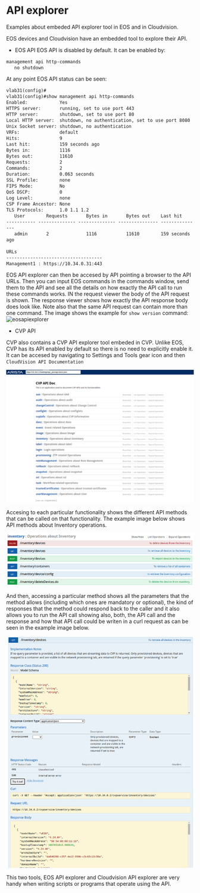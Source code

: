 # API explorer
Examples about embeded API explorer tool in EOS and in Cloudvision.

EOS devices and Cloudvision have an embedded tool to explore their API.

* EOS API
EOS API is disabled by default.
It can be enabled by:
```
management api http-commands
   no shutdown
```

At any point EOS API status can be seen:
```
vlab31(config)#
vlab31(config)#show management api http-commands 
Enabled:            Yes
HTTPS server:       running, set to use port 443
HTTP server:        shutdown, set to use port 80
Local HTTP server:  shutdown, no authentication, set to use port 8080
Unix Socket server: shutdown, no authentication
VRFs:               default
Hits:               9
Last hit:           159 seconds ago
Bytes in:           1116
Bytes out:          11610
Requests:           2
Commands:           2
Duration:           0.063 seconds
SSL Profile:        none
FIPS Mode:          No
QoS DSCP:           0
Log Level:          none
CSP Frame Ancestor: None
TLS Protocols:      1.0 1.1 1.2
   User        Requests       Bytes in       Bytes out    Last hit        
----------- -------------- -------------- --------------- --------------- 
   admin       2              1116           11610        159 seconds ago 

URLs                                 
------------------------------------ 
Management1 : https://10.34.0.31:443 
```

EOS API explorer can then be accesed by API pointing a browser to the API URLs. Then you can input EOS commands in the commands window, send them to the API and see all the details on how exactly the API call to run these commands works. IN the request viewer the body of the API request is shown. The response viewer shows how exactly the API response body does look like. Note also that the same API request can contain more than one command. The image shows the example for `show version` command:
![eosapiexplorer](https://github.com/aristaiberia/automation101/blob/main/day2_api/example1_apiexplorer/images/eospiexplorer.png)

* CVP API

CVP also contains a CVP API explorer tool embeded in CVP. Unlike EOS, CVP has its API enabled by default so there is no need to explicitly enable it. It can be accesed by navigating to Settings and Tools gear icon and then `CloudVision API Documentation`

![cvpapiexplorer](https://github.com/aristaiberia/automation101/blob/main/day2_api/example1_apiexplorer/images/cvpapiexplorer.png)

Accesing to each particular functionality shows the different API methods that can be called on that functionality. The example image below shows API methods about Inventory operations.

![inventoryops](https://github.com/aristaiberia/automation101/blob/main/day2_api/example1_apiexplorer/images/inventoryops.png)

And then, accessing a particular method shows all the parameters that the method allows (including which ones are mandatory or optional), the kind of responses that the method could respond back to the caller and it also allows you to run the API call showing also, both, the API call and the response and how that API call could be writen in a curl request as can be seen in the example image below.

![method](https://github.com/aristaiberia/automation101/blob/main/day2_api/example1_apiexplorer/images/method.png)

This two tools, EOS API explorer and Cloudvision API explorer are very handy when writing scripts or programs that operate using the API.
